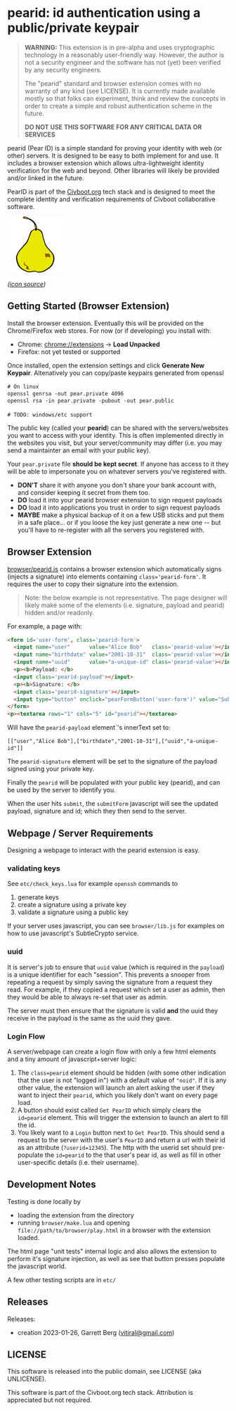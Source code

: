 # pearid: id authentication using a public/private keypair

> **WARNING:** This extension is in pre-alpha and uses cryptographic technology
> in a reasonably user-friendly way. However, the author is not a security
> engineer and the software has not (yet) been verified by any security
> engineers.
>
> The "pearid" standard and browser extension comes with no warranty of any kind
> (see LICENSE). It is currently made available mostly so that folks can
> experiment, think and review the concepts in order to create a simple and
> robust authentication scheme in the future.
>
> **DO NOT USE THIS SOFTWARE FOR ANY CRITICAL DATA OR SERVICES**

pearid (Pear ID) is a simple standard for proving your identity with web (or other)
servers. It is designed to be easy to both implement for and use. It includes a
browser extension which allows ultra-lightweight identity verification for the
web and beyond. Other libraries will likely be provided and/or linked in the
future.

PearID is part of the [Civboot.org][civboot] tech stack and is designed to meet
the complete identity and verification requirements of Civboot collaborative
software.

![icon](./browser/icon128.png)

_([icon
source](https://publicdomainvectors.org/en/free-clipart/Pear-vector-clip-art/5832.html))_

## Getting Started (Browser Extension)

Install the browser extension. Eventually this will be provided on the
Chrome/Firefox web stores. For now (or if developing) you install with:

* Chrome: [chrome://extensions](chrome://extensions) -> **Load Unpacked**
* Firefox: not yet tested or supported

Once installed, open the extension settings and click **Generate New Keypair**.
Altenatively you can copy/paste keypairs generated from openssl

```
# On linux
openssl genrsa -out pear.private 4096
openssl rsa -in pear.private -pubout -out pear.public

# TODO: windows/etc support
```

The public key (called your **pearid**) can be shared with the servers/websites
you want to access with your identity. This is often implemented directly in
the websites you visit, but your server/community may differ (i.e. you may
send a maintainter an email with your public key).

Your `pear.private` file **should be kept secret**. If anyone has access to it
they will be able to impersonate you on whatever servers you've registered with.

* **DON'T** share it with anyone you don't share your bank account with, and
  consider keeping it secret from them too.
* **DO** load it into your pearid browser extension to sign request payloads
* **DO** load it into applications you trust in order to sign request payloads
* **MAYBE** make a physical backup of it on a few USB sticks and put them in a
  safe place... or if you loose the key just generate a new one -- but you'll
  have to re-register with all the servers you registered with.

## Browser Extension
[browser/pearid.js](./browser/pearid.js) contains a browser extension which
automatically signs (injects a signature) into elements containing
`class='pearid-form'`. It requires the user to copy their signature into the
extension.

> Note: the below example is not representative. The page designer will likely
> make some of the elements (i.e. signature, payload and pearid) hidden and/or
> readonly.

For example, a page with:

```html
<form id='user-form', class='pearid-form'>
  <input name="user"      value="Alice Bob"   class='pearid-value'></input>
  <input name="birthdate" value="2001-10-31"  class='pearid-value'></input>
  <input name="uuid"      value="a-unique-id" class='pearid-value'></input>
  <p><b>Payload: </b>
  <input class='pearid-payload'></input>
  <p><b>Signature: </b>
  <input class='pearid-signature'></input>
  <input type="button" onclick="pearFormButton('user-form')" value="Submit">
</form>
<p><textarea rows="1" cols="5" id="pearid"></textarea>
```

Will have the `pearid-payload` element`'s innerText set to:
```
[["user","Alice Bob"],["birthdate","2001-10-31"],["uuid","a-unique-id"]]
```

The `pearid-signature` element will be set to the signature of the payload signed using your private key.

Finally the `pearid` will be populated with your public key (pearid), and can be
used by the server to identify you.

When the user hits `submit`, the `submitForm` javascript will see the updated
payload, signature and id; which they then send to the server.

## Webpage / Server Requirements
Designing a webpage to interact with the pearid extension is easy.

### validating keys
See `etc/check_keys.lua` for example `openssh` commands to

1. generate keys
2. create a signature using a private key
3. validate a signature using a public key

If your server uses javascript, you can see `browser/lib.js`
for examples on how to use javascript's SubtleCrypto service.

### uuid

It is server's job to ensure that `uuid` value (which is required in the
`payload`) is a unique identifier for each "session". This prevents a snooper
from repeating a request by simply saving the signature from a request they
read. For example, if they copied a request which set a user as admin, then
they would be able to always re-set that user as admin.

The server must then ensure that the signature is valid **and** the uuid they
receive in the payload is the same as the uuid they gave.

### Login Flow

A server/webpage can create a login flow with only a few html elements and a
tiny amount of javascript+server logic:

1. The `class=pearid` element should be hidden (with some other indication that
   the user is not "logged in") with a default value of `"noid"`. If it is any
   other value, the extension will launch an alert asking the user if they want
   to inject their `pearid`, which you likely don't want on every page load.
2. A button should exist called `Get PearID` which simply clears the
   `id=pearid` element. This will trigger the extension to launch an alert
   to fill the id.
3. You likely want to a `Login` button next to `Get PearID`. This should send
   a request to the server with the user's `PearID` and return a url with their
   id as an attribute (`?userid=12345`). The http with the userid set should
   pre-populate the `id=pearid` to the that user's pear id, as well as fill
   in other user-specific details (i.e. their username).


## Development Notes
Testing is done locally by 

* loading the extension from the directory
* running `browser/make.lua` and opening
`file://path/to/browser/play.html` in a browser with the extension loaded.

The html page "unit tests" internal logic and also allows the extension to
perform it's signature injection, as well as see that button presses populate
the javascript world.

A few other testing scripts are in `etc/`

## Releases
Releases:
* creation 2023-01-26, Garrett Berg (vitiral@gmail.com)

## LICENSE
This software is released into the public domain, see LICENSE (aka UNLICENSE).

This software is part of the Civboot.org tech stack. Attribution is appreciated
but not required.


[civboot]: http://civboot.org
